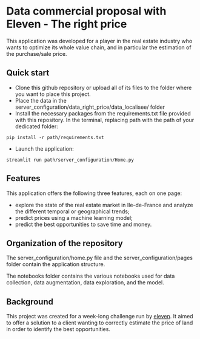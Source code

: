 # Data commercial proposal with Eleven - The right price

This application was developed for a player in the real estate industry who wants to optimize its whole value chain, and in particular the estimation of the purchase/sale price.


## Quick start

- Clone this github repository or upload all of its files to the folder where you want to place this project.
- Place the data in the server_configuration/data_right_price/data_localisee/ folder
- Install the necessary packages from the requirements.txt file provided with this repository. In the terminal, replacing path with the path of your dedicated folder:
```
pip install -r path/requirements.txt
```

- Launch the application:
```
streamlit run path/server_configuration/Home.py
```


## Features

This application offers the following three features, each on one page:
- explore the state of the real estate market in Ile-de-France and analyze the different temporal or geographical trends;
- predict prices using a machine learning model;
- predict the best opportunities to save time and money.


## Organization of the repository

The server_configuration/home.py file and the server_configuration/pages folder contain the application structure.

The notebooks folder contains the various notebooks used for data collection, data augmentation, data exploration, and the model.


## Background

This project was created for a week-long challenge run by [eleven](https://eleven-strategy.com). It aimed to offer a solution to a client wanting to correctly estimate the price of land in order to identify the best opportunities.
